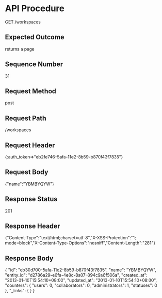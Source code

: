 # API Procedure
GET /workspaces
## Expected Outcome
returns a page
## Sequence Number
31
## Request Method
post
## Request Path
/workspaces
## Request Header
{:auth_token=>"eb2fe746-5afa-11e2-8b59-b870f43f7835"}
## Request Body
{"name":"YBMBYQYW"}

## Response Status
201
## Response Header
{"Content-Type":"text/html;charset=utf-8","X-XSS-Protection":"1; mode=block","X-Content-Type-Options":"nosniff","Content-Length":"281"}

## Response Body
{
  "id": "eb30d700-5afa-11e2-8b59-b870f43f7835",
  "name": "YBMBYQYW",
  "entity_id": "d2786a29-e6fa-4e8c-8a07-894c9a6f506a",
  "created_at": "2013-01-10T15:54:10+08:00",
  "updated_at": "2013-01-10T15:54:10+08:00",
  "counters": {
    "users": 0,
    "collaborators": 0,
    "administrators": 1,
    "statuses": 0
  },
  "_links": {
  }
}
